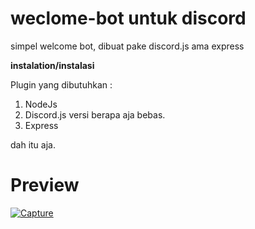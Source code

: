 # weclome-bot untuk discord

simpel welcome bot, dibuat pake discord.js ama express

**instalation/instalasi**

Plugin yang dibutuhkan :
1. NodeJs
2. Discord.js versi berapa aja bebas.
3. Express

dah itu aja.

# Preview
<a href="https://imgbb.com/"><img src="https://i.ibb.co/gVtG2fj/Capture.png" alt="Capture" border="0"></a>
